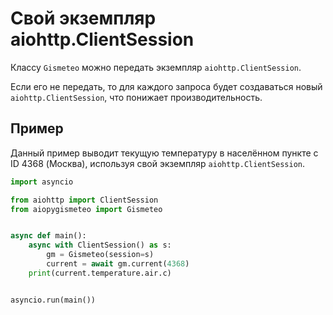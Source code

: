 # Свой экземпляр aiohttp.ClientSession

Классу `Gismeteo` можно передать экземпляр `aiohttp.ClientSession`.

Если его не передать, то для каждого запроса будет создаваться новый `aiohttp.ClientSession`, что понижает производительность.

## Пример

Данный пример выводит текущую температуру в населённом пункте с ID 4368 (Москва), используя свой экземпляр `aiohttp.ClientSession`.

```python
import asyncio

from aiohttp import ClientSession
from aiopygismeteo import Gismeteo


async def main():
    async with ClientSession() as s:
        gm = Gismeteo(session=s)
        current = await gm.current(4368)
    print(current.temperature.air.c)


asyncio.run(main())
```
